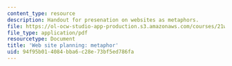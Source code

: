 ```yaml
---
content_type: resource
description: Handout for presenation on websites as metaphors.
file: https://ol-ocw-studio-app-production.s3.amazonaws.com/courses/21w-785-communicating-in-cyberspace-fall-2003/94f95b014084bba6c28e73bf5ed786fa_siteplan_metaphor.pdf
file_type: application/pdf
resourcetype: Document
title: 'Web site planning: metaphor'
uid: 94f95b01-4084-bba6-c28e-73bf5ed786fa
---
```

